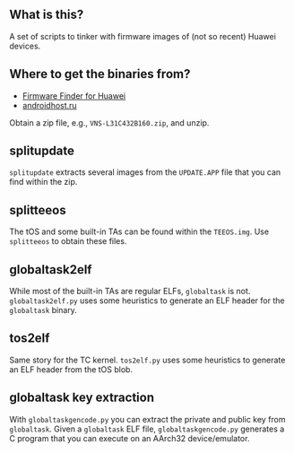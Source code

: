 ## What is this?

A set of scripts to tinker with firmware images of (not so recent) Huawei devices.

## Where to get the binaries from?

* [Firmware Finder for Huawei](https://play.google.com/store/apps/details?id=com.teammt.gmanrainy.huaweifirmwarefinder)
* [androidhost.ru](https://androidhost.ru/)

Obtain a zip file, e.g., `VNS-L31C432B160.zip`, and unzip.

## splitupdate

`splitupdate` extracts several images from the `UPDATE.APP` file that you can find within the zip.

## splitteeos

The tOS and some built-in TAs can be found within the `TEEOS.img`.
Use `splitteeos` to obtain these files.

## globaltask2elf

While most of the built-in TAs are regular ELFs, `globaltask` is not.
`globaltask2elf.py` uses some heuristics to generate an ELF header for the `globaltask` binary.

## tos2elf

Same story for the TC kernel.
`tos2elf.py` uses some heuristics to generate an ELF header from the tOS blob.

## globaltask key extraction

With `globaltaskgencode.py` you can extract the private and public key from `globaltask`.
Given a `globaltask` ELF file, `globaltaskgencode.py` generates a C program that you can execute on an AArch32 device/emulator.
